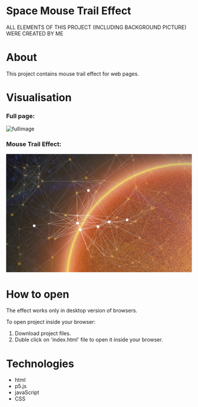 # Space Mouse Trail Effect
ALL ELEMENTS OF THIS PROJECT (INCLUDING BACKGROUND PICTURE) WERE CREATED BY ME

# About
This project contains mouse trail effect for web pages. 


# Visualisation
  
### Full page: 
  
![fullimage](/readme-pictures/full.png)
  
### Mouse Trail Effect:  
  
![fullimage](/readme-pictures/3.png)
  
  
# How to open
The effect works only in desktop version of browsers.
  
To open project inside your browser:
1. Download project files.  
2. Duble click on 'index.html' file to open it inside your browser.  

# Technologies

* html
* p5.js
* javaScript
* CSS
